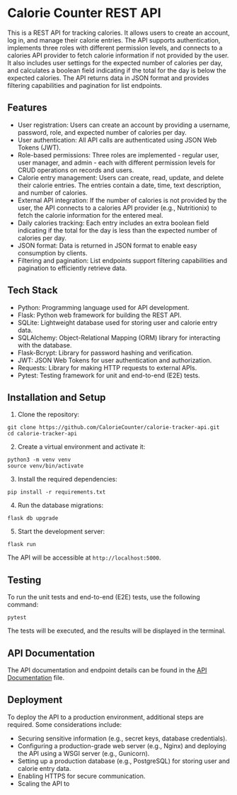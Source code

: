 

# Calorie Counter REST API

This is a REST API for tracking calories. It allows users to create an account, log in, and manage their calorie entries. The API supports authentication, implements three roles with different permission levels, and connects to a calories API provider to fetch calorie information if not provided by the user. It also includes user settings for the expected number of calories per day, and calculates a boolean field indicating if the total for the day is below the expected calories. The API returns data in JSON format and provides filtering capabilities and pagination for list endpoints.

## Features

- User registration: Users can create an account by providing a username, password, role, and expected number of calories per day.
- User authentication: All API calls are authenticated using JSON Web Tokens (JWT).
- Role-based permissions: Three roles are implemented - regular user, user manager, and admin - each with different permission levels for CRUD operations on records and users.
- Calorie entry management: Users can create, read, update, and delete their calorie entries. The entries contain a date, time, text description, and number of calories.
- External API integration: If the number of calories is not provided by the user, the API connects to a calories API provider (e.g., Nutritionix) to fetch the calorie information for the entered meal.
- Daily calories tracking: Each entry includes an extra boolean field indicating if the total for the day is less than the expected number of calories per day.
- JSON format: Data is returned in JSON format to enable easy consumption by clients.
- Filtering and pagination: List endpoints support filtering capabilities and pagination to efficiently retrieve data.

## Tech Stack

- Python: Programming language used for API development.
- Flask: Python web framework for building the REST API.
- SQLite: Lightweight database used for storing user and calorie entry data.
- SQLAlchemy: Object-Relational Mapping (ORM) library for interacting with the database.
- Flask-Bcrypt: Library for password hashing and verification.
- JWT: JSON Web Tokens for user authentication and authorization.
- Requests: Library for making HTTP requests to external APIs.
- Pytest: Testing framework for unit and end-to-end (E2E) tests.

## Installation and Setup

1. Clone the repository:

```
git clone https://github.com/CalorieCounter/calorie-tracker-api.git
cd calorie-tracker-api
```

2. Create a virtual environment and activate it:

```
python3 -m venv venv
source venv/bin/activate
```

3. Install the required dependencies:

```
pip install -r requirements.txt
```

4. Run the database migrations:

```
flask db upgrade
```

5. Start the development server:

```
flask run
```

The API will be accessible at `http://localhost:5000`.

## Testing

To run the unit tests and end-to-end (E2E) tests, use the following command:

```
pytest
```

The tests will be executed, and the results will be displayed in the terminal.

## API Documentation

The API documentation and endpoint details can be found in the [API Documentation](api-docs.md) file.

## Deployment

To deploy the API to a production environment, additional steps are required. Some considerations include:

- Securing sensitive information (e.g., secret keys, database credentials).
- Configuring a production-grade web server (e.g., Nginx) and deploying the API using a WSGI server (e.g., Gunicorn).
- Setting up a production database (e.g., PostgreSQL) for storing user and calorie entry data.
- Enabling HTTPS for secure communication.
- Scaling the API to
